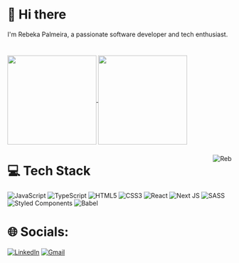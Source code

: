 # 👋 Hi there 
I'm Rebeka Palmeira, a passionate software developer and tech enthusiast.
#
<div>
  <a href="https://github.com/kaneswarann/github-readme-stats">
  <img height=200 align="center" src="https://github-readme-stats.vercel.app/api?username=kaneswarann&show_icons=true&theme=omni&include_all_commits=true&count_private=true" />
  </a>
  <a href="https://github.com/kaneswarann/convoychat">
  <img height=200 align="center" src="https://github-readme-stats.vercel.app/api/top-langs?username=kaneswarann&layout=compact&langs_count=8&card_width=320&theme=omni&include_all_commits=true&count_private=false" />
  </a>
</div>

###

<img align="right" alt="Reb" src="https://media.discordapp.net/attachments/221682698199105547/1154608411099533403/picasion.com_a0d76226afdd8445789a2f89186c23eb.gif" />

# 💻 Tech Stack
![JavaScript](https://img.shields.io/badge/javascript-%23323330.svg?style=for-the-badge&logo=javascript&logoColor=%23F7DF1E) ![TypeScript](https://img.shields.io/badge/typescript-%23007ACC.svg?style=for-the-badge&logo=typescript&logoColor=white) ![HTML5](https://img.shields.io/badge/html5-%23E34F26.svg?style=for-the-badge&logo=html5&logoColor=white) ![CSS3](https://img.shields.io/badge/css3-%231572B6.svg?style=for-the-badge&logo=css3&logoColor=white) ![React](https://img.shields.io/badge/react-%2320232a.svg?style=for-the-badge&logo=react&logoColor=%2361DAFB) ![Next JS](https://img.shields.io/badge/Next-black?style=for-the-badge&logo=next.js&logoColor=white) ![SASS](https://img.shields.io/badge/SASS-hotpink.svg?style=for-the-badge&logo=SASS&logoColor=white) ![Styled Components](https://img.shields.io/badge/styled--components-DB7093?style=for-the-badge&logo=styled-components&logoColor=white) ![Babel](https://img.shields.io/badge/Babel-F9DC3e?style=for-the-badge&logo=babel&logoColor=black)

# 🌐 Socials:
[![LinkedIn](https://img.shields.io/badge/LinkedIn-0077B5?style=for-the-badge&logo=linkedin&logoColor=white)](https://linkedin.com/in/rebeka-palmeira) [![Gmail](https://img.shields.io/badge/Gmail-D14836?style=for-the-badge&logo=gmail&logoColor=white)](mailto:rebekamaisa@gmail.com) 
